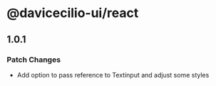 # @davicecilio-ui/react

## 1.0.1

### Patch Changes

- Add option to pass reference to Textinput and adjust some styles
